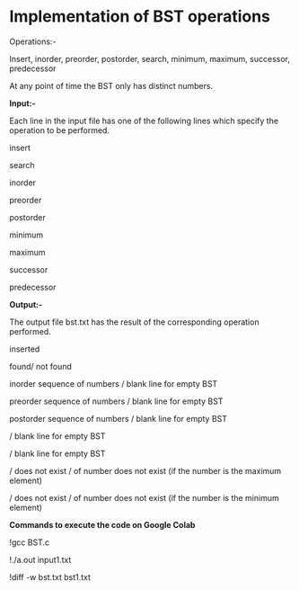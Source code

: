 <h1> Implementation of BST operations </h1>

Operations:-

Insert, inorder, preorder, postorder, search, minimum, maximum, successor, predecessor

At any point of time the BST only has distinct numbers.

<b> Input:- </b>

Each line in the input file has one of the following lines which specify the operation to be performed.

insert <number>
  
search <number>
  
inorder
  
preorder
  
postorder
  
minimum
  
maximum
  
successor <number>
  
predecessor <number>
  
<b> Output:- </b>
  
The output file bst.txt has the result of the corresponding operation performed.

<number> inserted
  
<number> found/ <number> not found
  
inorder sequence of numbers / blank line for empty BST
  
preorder sequence of numbers / blank line for empty BST
  
postorder sequence of numbers / blank line for empty BST
  
<minimum number> / blank line for empty BST
  
<maximum number> / blank line for empty BST
  
<successor> / <number> does not exist / <successor> of number does not exist (if the number is the maximum element)
  
<predecessor> / <number> does not exist / <predecessor> of number does not exist (if the number is the minimum element)


<b> Commands to execute the code on Google Colab </b>

!gcc BST.c

!./a.out input1.txt

!diff -w bst.txt bst1.txt
